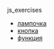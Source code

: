 js_exercises
+ [лампочка](https://github.com/TheZnat/js_exercises/blob/main/lessonJS-2/lessonJS-2.html)
+ [кнопка](https://github.com/TheZnat/js_exercises/blob/main/lessonJs-1/lessonJs-1.html)
+ [функция](https://github.com/TheZnat/js_exercises/blob/main/1_homework.js)
